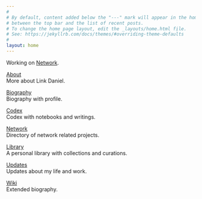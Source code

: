 ```yaml
---
#
# By default, content added below the "---" mark will appear in the home page
# between the top bar and the list of recent posts.
# To change the home page layout, edit the _layouts/home.html file.
# See: https://jekyllrb.com/docs/themes/#overriding-theme-defaults
#
layout: home
---
```


Working on [Network](https://netxork.com).

[About](/about)
<br>
More about Link Daniel.

[Biography](/biography)
<br>
Biography with profile.

[Codex](/codex)
<br>
Codex with notebooks and writings.

[Network](https://network.foundation)
<br>
Directory of network related projects.

[Library](/library)
<br>
A personal library with collections and curations.

[Updates](/updates)
<br>
Updates about my life and work.

[Wiki](https://wiki.linkdaniel.org)
<br>
Extended biography.
